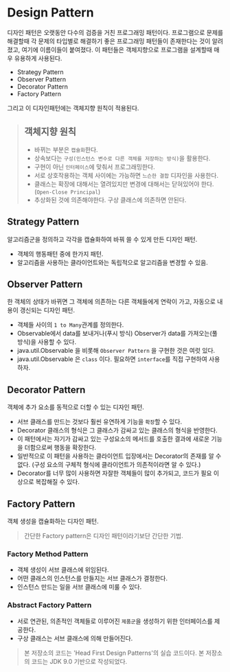 # Design Pattern

디자인 패턴은 오랫동안 다수의 검증을 거친 프로그래밍 패턴이다.
프로그램으로 문제를 해결할때 각 문제의 타입별로 해결하기 좋은 프로그래밍 패턴들이 존재한다는 것이 알려졌고, 여기에 이름이들이 붙여졌다.
이 패턴들은 객체지향으로 프로그램을 설계할때 매우 유용하게 사용된다.

* Strategy Pattern
* Observer Pattern
* Decorator Pattern
* Factory Pattern

그리고 이 디자인패턴에는 객체지향 원칙이 적용된다.

> ## 객체지향 원칙
> 
> * 바뀌는 부분은 `캡슐화`한다.
> * 상속보다는 `구성(인스턴스 변수로 다른 객체를 저장하는 방식)`을 활용한다.
> * 구현이 아닌 `인터페이스`에 맞춰서 프로그래밍한다.
> * 서로 상호작용하는 객체 사이에는 가능하면 `느슨한 결합` 디자인을 사용한다.
> * 클래스는 확장에 대해서는 열려있지만 변경에 대해서는 닫혀있어야 한다. (`Open-Close Principal`)
> * 추상화된 것에 의존해야한다. 구상 클래스에 의존하면 안된다.

## Strategy Pattern
알고리즘군을 정의하고 각각을 캡슐화하여 바꿔 쓸 수 있게 만든 디자인 패턴.
* 객체의 행동패턴 중에 한가지 패턴.
* 알고리즘을 사용하는 클라이언트와는 독립적으로 알고리즘을 변경할 수 있음.

## Observer Pattern
한 객체의 상태가 바뀌면 그 객체에 의존하는 다른 객체들에게 연락이 가고, 자동으로 내용이 갱신되는 디자인 패턴.
* 객체들 사이의 `1 to Many`관계를 정의한다.
* Observable에서 data를 보내거나(푸시 방식) Observer가 data를 가져오는(풀 방식)을 사용할 수 있다.
* java.util.Observable 을 비롯해 `Observer Pattern` 을 구현한 것은 여럿 있다.
* java.util.Observable 은 `class` 이다. 필요하면 `interface`를 직접 구현하여 사용하자.

## Decorator Pattern
객체에 추가 요소를 동적으로 더할 수 있는 디자인 패턴.
* 서브 클래스를 만드는 것보다 훨씬 유연하게 기능을 `확장`할 수 있다.
* Decorator 클래스의 형식은 그 클래스가 감싸고 있는 클래스의 형식을 반영한다.
* 이 패턴에서는 자기가 감싸고 있는 구성요소의 메서드를 호출한 결과에 새로운 기능을 더함으로써 행동을 확장한다.
* 일반적으로 이 패턴을 사용하는 클라이언트 입장에서는 Decorator의 존재를 알 수 없다. (구성 요소의 구체적 형식에 클라이언트가 의존적이라면 알 수 있다.)
* Decorator를 너무 많이 사용하면 자잘한 객체들이 많이 추가되고, 코드가 필요 이상으로 복잡해질 수 있다.

## Factory Pattern
객체 생성을 캡슐화하는 디자인 패턴.
> 간단한 Factory pattern은 디자인 패턴이라기보단 간단한 기법.
### Factory Method Pattern
* 객체 생성이 서브 클래스에 위임된다.
* 어떤 클래스의 인스턴스를 만들지는 서브 클래스가 결정한다.
* 인스턴스 만드는 일을 서브 클래스에 미룰 수 있다. 
### Abstract Factory Pattern
* 서로 연관된, 의존적인 객체들로 이루어진 `제품군`을 생성하기 위한 인터페이스를 제공한다.
* 구상 클래스는 서브 클래스에 의해 만들어진다.

> 본 저장소의 코드는 'Head First Design Patterns'의 실습 코드이다.
> 본 저장소의 코드는 JDK 9.0 기반으로 작성되었다.